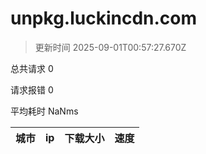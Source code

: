 
  # unpkg.luckincdn.com

  > 更新时间 2025-09-01T00:57:27.670Z
  
  总共请求 0

  请求报错 0

  平均耗时 NaNms

|城市|ip|下载大小|速度|
|-----|----------|---|---|

  